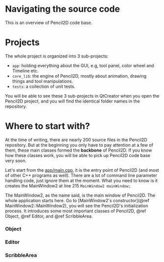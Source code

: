 # Navigating the source code

This is an overview of Pencil2D code base.

# Projects

The whole project is organized into 3 sub-projects:

 - `app`: holding everything about the GUI, e.g, tool panel, color wheel and Timeline etc.
 - `core_lib`: the engine of Pencil2D, mostly about animation, drawing things and tool manipulations.
 - `tests`: a collection of unit tests.

You will be able to see these 3 sub-projects in QtCreator when you open the Pencil2D project, and you will find the identical folder names in the repository.

# Where to start with?

At the time of writing, there are nearly 200 source files in the Pencil2D repository. But at the beginning you only have to pay attention at a few of them, these main classes formed the **backbone** of Pencil2D. If you know how these classes work, you will be able to pick up Pencil2D code base very soon.

Let's start from the [app/main.cpp](app/main.cpp), it is the entry point of Pencil2D (and most of other C++ programs as well). There are a lot of command line parameter handling code, just ignore them at the moment. What you need to know is it creates the MainWindow2 at line 215 `MainWindow2 mainWindow;`

The MainWindow2, as the name said, is the main window of Pencil2D. The whole application starts here. Go to [MainWindow2's constructor](@ref MainWindow2::MainWindow2), you will see the Pencil2D's initialization process. It introduces some most important classes of Pencil2D, @ref Object, @ref Editor, and @ref ScribbleArea.

### Object

### Editor

### ScribbleArea

